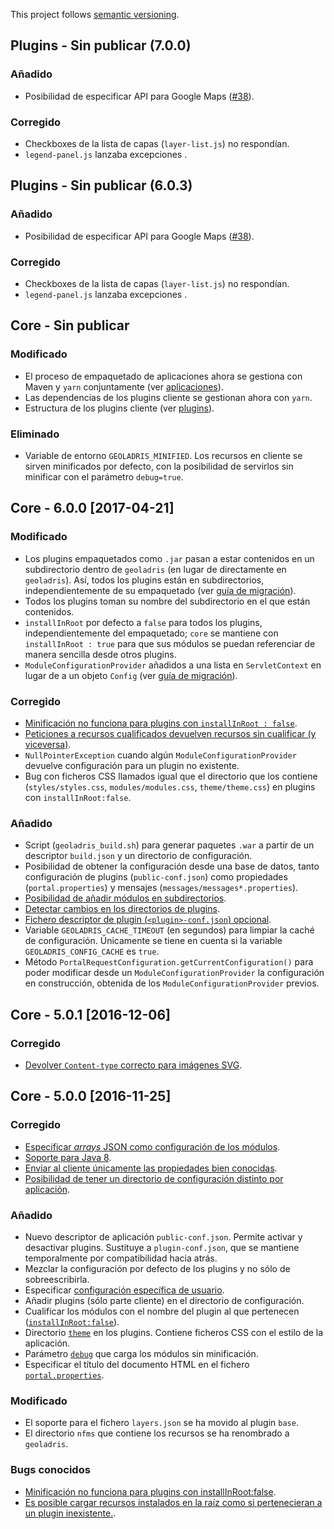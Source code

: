 This project follows [semantic versioning](http://semver.org).

## Plugins - Sin publicar (7.0.0)

### Añadido

* Posibilidad de especificar API para Google Maps ([#38](https://github.com/geoladris/plugins/issues/38)).

### Corregido

* Checkboxes de la lista de capas (`layer-list.js`) no respondían.
* `legend-panel.js` lanzaba excepciones .

## Plugins - Sin publicar (6.0.3)

### Añadido

* Posibilidad de especificar API para Google Maps ([#38](https://github.com/geoladris/plugins/issues/38)).

### Corregido

* Checkboxes de la lista de capas (`layer-list.js`) no respondían.
* `legend-panel.js` lanzaba excepciones .

## Core - Sin publicar

### Modificado

* El proceso de empaquetado de aplicaciones ahora se gestiona con Maven y `yarn` conjuntamente (ver [aplicaciones](../dev/apps.md)).
* Las dependencias de los plugins cliente se gestionan ahora con `yarn`.
* Estructura de los plugins cliente (ver [plugins](../dev/plugins.md)).

### Eliminado

* Variable de entorno `GEOLADRIS_MINIFIED`. Los recursos en cliente se sirven minificados por defecto, con la posibilidad de servirlos sin minificar con el parámetro `debug=true`.

## Core - 6.0.0 [2017-04-21]

### Modificado

* Los plugins empaquetados como `.jar` pasan a estar contenidos en un subdirectorio dentro de `geoladris` (en lugar de directamente en `geoladris`). Así, todos los plugins están en subdirectorios, independientemente de su empaquetado (ver [guía de migración](../dev/migrate.md)).
* Todos los plugins toman su nombre del subdirectorio en el que están contenidos.
* `installInRoot` por defecto a `false` para todos los plugins, independientemente del empaquetado; `core` se mantiene con `installInRoot : true` para que sus módulos se puedan referenciar de manera sencilla desde otros plugins.
* `ModuleConfigurationProvider` añadidos a una lista en `ServletContext` en lugar de a un objeto `Config` (ver [guía de migración](../dev/migrate.md#ModuleConfigurationProviders)).

### Corregido

* [Minificación no funciona para plugins con `installInRoot : false`](https://github.com/geoladris/geoladris/issues/24).
* [Peticiones a recursos cualificados devuelven recursos sin cualificar (y viceversa)](https://github.com/geoladris/geoladris/issues/26).
* `NullPointerException` cuando algún `ModuleConfigurationProvider` devuelve configuración para un plugin no existente.
* Bug con ficheros CSS llamados igual que el directorio que los contiene (`styles/styles.css`, `modules/modules.css`, `theme/theme.css`) en plugins con `installInRoot:false`.

### Añadido

* Script (`geoladris_build.sh`) para generar paquetes `.war` a partir de un descriptor `build.json` y un directorio de configuración.
* Posibilidad de obtener la configuración desde una base de datos, tanto configuración de plugins (`public-conf.json`) como propiedades (`portal.properties`) y mensajes (`messages/messages*.properties`).
* [Posibilidad de añadir módulos en subdirectorios](https://github.com/geoladris/core/issues/10).
* [Detectar cambios en los directorios de plugins](https://github.com/geoladris/core/issues/33).
* [Fichero descriptor de plugin (`<plugin>-conf.json`) opcional](https://github.com/geoladris/core/issues/36).
* Variable `GEOLADRIS_CACHE_TIMEOUT` (en segundos) para limpiar la caché de configuración. Únicamente se tiene en cuenta si la variable `GEOLADRIS_CONFIG_CACHE` es `true`.
* Método `PortalRequestConfiguration.getCurrentConfiguration()` para poder modificar desde un `ModuleConfigurationProvider` la configuración en construcción, obtenida de los `ModuleConfigurationProvider` previos.

## Core - 5.0.1 [2016-12-06]

### Corregido

* [Devolver `Content-type` correcto para imágenes SVG](https://github.com/geoladris/geoladris/issues/34).

## Core - 5.0.0 [2016-11-25]

### Corregido
* [Especificar _arrays_ JSON como configuración de los módulos](https://github.com/geoladris/geoladris/issues/2).
* [Soporte para Java 8](https://github.com/geoladris/geoladris/issues/20).
* [Enviar al cliente únicamente las propiedades bien conocidas](https://github.com/geoladris/geoladris/issues/8).
* [Posibilidad de tener un directorio de configuración distinto por aplicación](https://github.com/geoladris/core/issues/30).

### Añadido
* Nuevo descriptor de aplicación `public-conf.json`. Permite activar y desactivar plugins. Sustituye a `plugin-conf.json`, que se mantiene temporalmente por compatibilidad hacia atrás.
* Mezclar la configuración por defecto de los plugins y no sólo de sobreescribirla.
* Especificar [configuración específica de usuario](../user/config.md#configuración-específica-de-usuarios).
* Añadir plugins (sólo parte cliente) en el directorio de configuración.
* Cualificar los módulos con el nombre del plugin al que pertenecen ([`installInRoot:false`](../dev/plugins.md)).
* Directorio [`theme`](../dev/plugins.md) en los plugins. Contiene ficheros CSS con el estilo de la aplicación.
* Parámetro [`debug`](minify_js_css.md) que carga los módulos sin minificación.
* Especificar el título del documento HTML en el fichero [`portal.properties`](../user/config.md).

### Modificado
* El soporte para el fichero `layers.json` se ha movido al plugin `base`.
* El directorio `nfms` que contiene los recursos se ha renombrado a `geoladris`.

### Bugs conocidos
* [Minificación no funciona para plugins con installInRoot:false](https://github.com/geoladris/geoladris/issues/24).
* [Es posible cargar recursos instalados en la raíz como si pertenecieran a un plugin inexistente.](https://github.com/geoladris/geoladris/issues/26).
